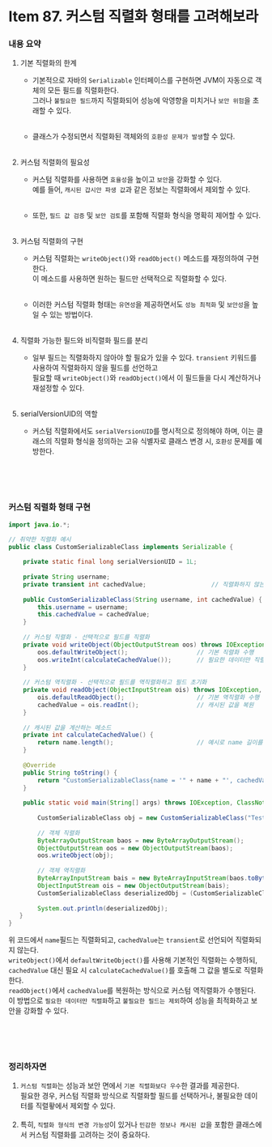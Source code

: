 # Item 87. 커스텀 직렬화 형태를 고려해보라

### 내용 요약 <br>
1. 기본 직렬화의 한계
    - 기본적으로 자바의 `Serializable` 인터페이스를 구현하면 JVM이 자동으로 객체의 모든 필드를 직렬화한다. <br>
      그러나 `불필요한 필드`까지 직렬화되어 성능에 악영향을 미치거나 `보안 위험`을 초래할 수 있다. <br><br>

    - 클래스가 수정되면서 직렬화된 객체와의 `호환성 문제가 발생`할 수 있다. <br><br>

2. 커스텀 직렬화의 필요성
    - 커스텀 직렬화를 사용하면 `효율성`을 높이고 `보안`을 강화할 수 있다. <br>
      예를 들어, `캐시된 갑시안 파생 값`과 같은 정보는 직렬화에서 제외할 수 있다. <br><br>

    - 또한, `필드 값 검증` 및 `보안 검토`를 포함해 직렬화 형식을 명확히 제어할 수 있다. <br><br>


3. 커스텀 직렬화의 구현
    - 커스텀 직렬화는 `writeObject()`와 `readObject()` 메소드를 재정의하여 구현한다. <br>
      이 메소드를 사용하면 원하는 필드만 선택적으로 직렬화할 수 있다. <br><br>

    - 이러한 커스텀 직렬화 형태는 `유연성`을 제공하면서도 `성능 최적화` 및 `보안성`을 높일 수 있는 방법이다. <br><br>


4. 직렬화 가능한 필드와 비직렬화 필드를 분리
    - 일부 필드는 직렬화하지 않아야 할 필요가 있을 수 있다. `transient` 키워드를 사용하여 직렬화하지 않을 필드를 선언하고 <br>
      필요할 때 `writeObject()`와 `readObject()`에서 이 필드들을 다시 계산하거나 재설정할 수 있다. <br><br>


5. serialVersionUID의 역할
   - 커스텀 직렬화에서도 `serialVersionUID`를 명시적으로 정의해야 하며, 이는 클래스의 직렬화 형식을 정의하는 고유 식별자로 클래스 변경 시, `호환성` 문제를 예방한다. <br><br>

<br><br>


### 커스텀 직렬화 형태 구현
```java
import java.io.*;

// 취약한 직렬화 예시
public class CustomSerializableClass implements Serializable {
   
    private static final long serialVersionUID = 1L;
    
    private String username;
    private transient int cachedValue;                  // 직렬화하지 않는 필드
   
    public CustomSerializableClass(String username, int cachedValue) {
        this.username = username;
        this.cachedValue = cachedValue;
    }
    
    // 커스텀 직렬화 - 선택적으로 필드를 직렬화
    private void writeObject(ObjectOutputStream oos) throws IOException {
        oos.defaultWriteObject();                   // 기본 직렬화 수행
        oos.writeInt(calculateCachedValue());       // 필요한 데이터만 직렬화
    }
    
    // 커스텀 역직렬화 - 선택적으로 필드를 역직렬화하고 필드 초기화
    private void readObject(ObjectInputStream ois) throws IOException, ClassNotFoundException {
        ois.defaultReadObject();                    // 기본 역직렬화 수행
        cachedValue = ois.readInt();                // 캐시된 값을 복원
    }
    
    // 캐시된 값을 계산하는 메소드
    private int calculateCachedValue() {
        return name.length();                       // 예시로 name 길이를 캐시로 사용
    }
    
    @Override
    public String toString() {
        return "CustomSerializableClass{name = '" + name + "', cachedValue = " + cachedValue + "}"; 
    }
   
    public static void main(String[] args) throws IOException, ClassNotFoundException {
        
        CustomSerializableClass obj = new CustomSerializableClass("Test", 0);
        
        // 객체 직렬화
        ByteArrayOutputStream baos = new ByteArrayOutputStream();
        ObjectOutputStream oos = new ObjectOutputStream(baos);
        oos.writeObject(obj);
        
        // 객체 역직렬화
        ByteArrayInputStream bais = new ByteArrayInputStream(baos.toByteArray());
        ObjectInputStream ois = new ObjectOutputStream(bais);
        CustomSerializableClass deserializedObj = (CustomSerializableClass) ois.readObject();
        
        System.out.println(deserializedObj);
   }
}
```
위 코드에서 `name`필드는 직렬화되고, `cachedValue`는 `transient`로 선언되어 직렬화되지 않는다. <br>
`writeObject()`에서 `defaultWriteObject()`를 사용해 기본적인 직렬화는 수행하되, <br>
`cachedValue` 대신 필요 시 `calculateCachedValue()`를 호출해 그 값을 별도로 직렬화한다. <br>
`readObject()`에서 `cachedValue`를 복원하는 방식으로 커스텀 역직렬화가 수행된다. <br>
이 방법으로 `필요한 데이터만 직렬화`하고 `불필요한 필드는 제외`하여 성능을 최적화하고 보안을 강화할 수 있다. <br><br>

<br><br>


### 정리하자면
1. `커스텀 직렬화`는 성능과 보안 면에서 `기본 직렬화보다 우수`한 결과를 제공한다. <br>
   필요한 경우, 커스텀 직렬화 방식으로 직렬화할 필드를 선택하거나, 불필요한 데이터를 직렬홯에서 제외할 수 있다. <br><br>
2. 특히, `직렬화 형식의 변경 가능성`이 있거나 `민감한 정보나 캐시된 값`을 포함한 클래스에서 커스텀 직렬화를 고려하는 것이 중요하다. <br><br>
